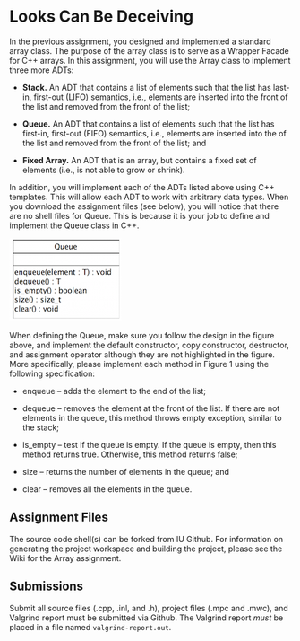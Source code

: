 Looks Can Be Deceiving
=========================
In the previous assignment, you designed and implemented a standard array
class. The purpose of the array class is to serve as a Wrapper Facade for
C++ arrays. In this assignment, you will use the Array class to implement
three more ADTs:

* **Stack.** An ADT that contains a list of elements such that the list has
last-in, first-out (LIFO) semantics, i.e., elements are inserted into the
front of the list and removed from the front of the list;

* **Queue.** An ADT that contains a list of elements such that the list has
first-in, first-out (FIFO) semantics, i.e., elements are inserted into the
of the list and removed from the front of the list; and

* **Fixed Array.** An ADT that is an array, but contains a fixed set of 
elements (i.e., is not able to grow or shrink).

In addition, you will implement each of the ADTs listed above using C++ templates. 
This will allow each ADT to work with arbitrary data types. When you download the 
assignment files (see below), you will notice that there are no shell files for 
Queue. This is because it is your job to define and implement the Queue class in 
C++. 

![UML diagram of the Queue class](figs/queue.png)

When defining the Queue, make sure you follow the design in the figure above, and 
implement the default constructor, copy constructor, destructor, and assignment 
operator although they are not highlighted in the figure. More specifically, please 
implement each method in Figure 1 using the following specification:

* enqueue – adds the element to the end of the list;

* dequeue – removes the element at the front of the list. If there are not 
elements in the queue, this method throws empty exception, similar to the 
stack;

* is_empty – test if the queue is empty. If the queue is empty, then this method 
returns true. Otherwise, this method returns false;

* size – returns the number of elements in the queue; and

* clear – removes all the elements in the queue.

Assignment Files
------------------
The source code shell(s) can be forked from IU Github. For information
on generating the project workspace and building the project, please see
the Wiki for the Array assignment.

Submissions
------------------
Submit all source files (.cpp, .inl, and .h), project files (.mpc and .mwc),
and Valgrind report must be submitted via Github. The Valgrind report *must*
be placed in a file named ```valgrind-report.out```.
